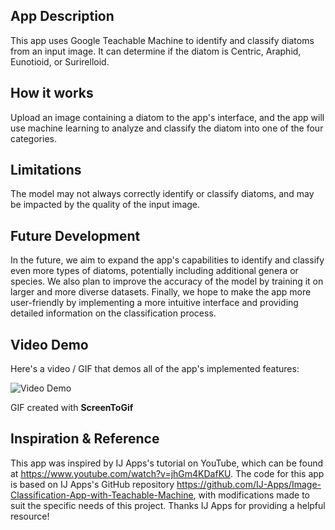 ## App Description
This app uses Google Teachable Machine to identify and classify diatoms from an input image. It can determine if the diatom is Centric, Araphid, Eunotioid, or Surirelloid.

## How it works
Upload an image containing a diatom to the app's interface, and the app will use machine learning to analyze and classify the diatom into one of the four categories.

## Limitations
The model may not always correctly identify or classify diatoms, and may be impacted by the quality of the input image.

## Future Development
In the future, we aim to expand the app's capabilities to identify and classify even more types of diatoms, potentially including additional genera or species. We also plan to improve the accuracy of the model by training it on larger and more diverse datasets. Finally, we hope to make the app more user-friendly by implementing a more intuitive interface and providing detailed information on the classification process.

## Video Demo

Here's a video / GIF that demos all of the app's implemented features:

<img src='https://github.com/DinaberryPi/DiatomIdentifier/blob/master/DI_Demo_forGit.gif?raw=true.gif?raw=true.gif' title='Video Demo' width='' alt='Video Demo' />

GIF created with **ScreenToGif**

## Inspiration & Reference
This app was inspired by IJ Apps's tutorial on YouTube, which can be found at https://www.youtube.com/watch?v=jhGm4KDafKU. The code for this app is based on IJ Apps's GitHub repository https://github.com/IJ-Apps/Image-Classification-App-with-Teachable-Machine, with modifications made to suit the specific needs of this project. Thanks IJ Apps for providing a helpful resource!
